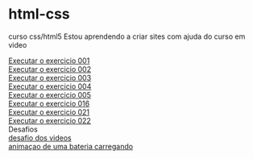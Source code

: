 # html-css
 curso css/html5
    Estou aprendendo a criar sites com ajuda do curso em video

<a href="https://ph-palmito.github.io/html-css-Curso-em-video/exercicio/ex001/index.html" target ="_blank"> Executar o exercicio 001 </a>
<br>
<a href="https://ph-palmito.github.io/html-css-Curso-em-video/exercicio/ex002/index.html" target ="_blank"> Executar o exercicio 002 </a>
<br>
<a href="https://ph-palmito.github.io/html-css-Curso-em-video/exercicio/ex003/index.html" target ="_blank"> Executar o exercicio 003 </a>
<br>
<a href="https://ph-palmito.github.io/html-css-Curso-em-video/exercicio/ex004/index.html" target ="_blank"> Executar o exercicio 004 </a>
<br>
<a href="https://ph-palmito.github.io/html-css-Curso-em-video/exercicio/ex005/index.html" target ="_blank"> Executar o exercicio 005 </a>
<br>
<a href="https://ph-palmito.github.io/html-css-Curso-em-video/exercicio/ex016/cor01.html" target ="_blank"> Executar o exercicio 016 </a>
<br>
<a href="https://ph-palmito.github.io/html-css-Curso-em-video/exercicio/ex021/caixa02.html" target ="_blank"> Executar o exercicio 021 </a>
<br>
<a href="https://ph-palmito.github.io/html-css-Curso-em-video/exercicio/ex22/index.html" target ="_blank"> Executar o exercicio 022 </a>
<br>
Desafios
<br>
<a href="https://ph-palmito.github.io/html-css-Curso-em-video/desafio/desafio videos/index.html" target ="_blank"> desafio dos videos </a>
<br>
<a href="https://ph-palmito.github.io/html-css-Curso-em-video/desafio/desafio bateria/batery.html" target ="_blank"> animaçao de uma bateria carregando </a>
